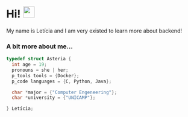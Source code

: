 # **Hi!** <img src = "https://raw.githubusercontent.com/MartinHeinz/MartinHeinz/master/wave.gif" width = 30px>

<p aligh="center">
  My name is Letícia and I am very existed to learn more about backend!
</p>

### A bit more about me...

```C
typedef struct Asteria {
  int age = 19;
  pronouns = she | her;
  p_tools tools = {Docker};
  p_code languages = {C, Python, Java};

  char *major = {"Computer Engeneering"};
  char *university = {"UNICAMP"}; 

} Letícia;
```
